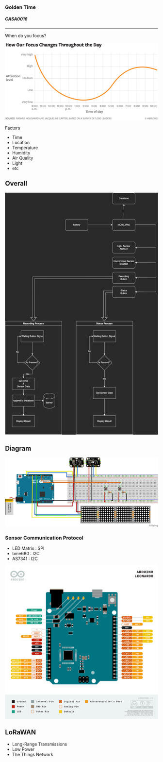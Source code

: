 ### Golden Time
##### CASA0016
---
When do you focus?

![Attention level throughout the day](./resource/focusLevelGraph.png)

Factors
- Time
- Location
- Temperature
- Humidity
- Air Quality
- Light
- etc

## Overall
![](./resource/Overall.png)

## Diagram
![Project Diagram](./resource/wire_28Nov.png)

### Sensor Communication Protocol
- LED Matrix : SPI
- bme680 : I2C
- AS7341 : I2C

![Arduino Leonardo Pinout](./resource/pinout_arduinoLeonardo.png)

## LoRaWAN
- Long-Range Transmissions
- Low Power
- The Things Network